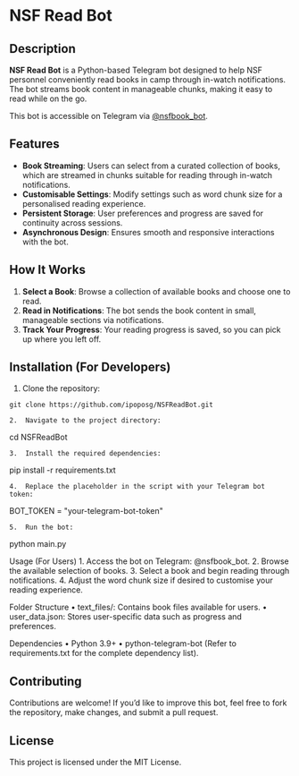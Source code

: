 
# NSF Read Bot

## Description
**NSF Read Bot** is a Python-based Telegram bot designed to help NSF personnel conveniently read books in camp through in-watch notifications. The bot streams book content in manageable chunks, making it easy to read while on the go.

This bot is accessible on Telegram via [@nsfbook_bot](https://t.me/nsfbook_bot).

## Features
- **Book Streaming**: Users can select from a curated collection of books, which are streamed in chunks suitable for reading through in-watch notifications.
- **Customisable Settings**: Modify settings such as word chunk size for a personalised reading experience.
- **Persistent Storage**: User preferences and progress are saved for continuity across sessions.
- **Asynchronous Design**: Ensures smooth and responsive interactions with the bot.

## How It Works
1. **Select a Book**: Browse a collection of available books and choose one to read.
2. **Read in Notifications**: The bot sends the book content in small, manageable sections via notifications.
3. **Track Your Progress**: Your reading progress is saved, so you can pick up where you left off.

## Installation (For Developers)
1. Clone the repository:

  ``` git clone https://github.com/ipoposg/NSFReadBot.git ```

	2.	Navigate to the project directory:

cd NSFReadBot


	3.	Install the required dependencies:

pip install -r requirements.txt


	4.	Replace the placeholder in the script with your Telegram bot token:

BOT_TOKEN = "your-telegram-bot-token"


	5.	Run the bot:

python main.py



Usage (For Users)
	1.	Access the bot on Telegram: @nsfbook_bot.
	2.	Browse the available selection of books.
	3.	Select a book and begin reading through notifications.
	4.	Adjust the word chunk size if desired to customise your reading experience.

Folder Structure
	•	text_files/: Contains book files available for users.
	•	user_data.json: Stores user-specific data such as progress and preferences.

Dependencies
	•	Python 3.9+
	•	python-telegram-bot (Refer to requirements.txt for the complete dependency list).

## Contributing

Contributions are welcome! If you’d like to improve this bot, feel free to fork the repository, make changes, and submit a pull request.

## License

This project is licensed under the MIT License.
